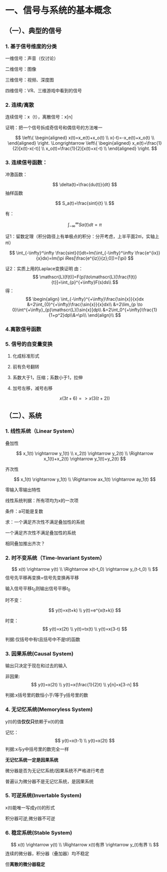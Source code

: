 

# 一、信号与系统的基本概念

## （一）、典型的信号

### 1. 基于信号维度的分类

一维信号：声音（仅讨论）

二维信号：图像

三维信号：视频、深度图

四维信号：VR、三维游戏中看到的信号

### 2. 连续/离散

连续信号：x（t），离散信号：x[n]

证明：把一个信号拆成奇信号和偶信号的方法唯一

$$
\left\{
	\begin{aligned}
		x(t)=x_e(t)+x_o(t) \\
		x(-t)=-x_e(t)+x_o(t) \\
	\end{aligned}
\right.
\Longrightarrow
\left\{
	\begin{aligned}
		x_e(t)=\frac{1}{2}[x(t)-x(-t)] \\
		x_o(t)=\frac{1}{2}[x(t)+x(-t) \\
	\end{aligned}
\right.
$$
### 3.  连续信号函数：

冲激函数：

$$
\delta(t)=\frac{du(t)}{dt}
$$
抽样函数

$$
S_a(t)=\frac{sint}{t} \\
$$

有：

$$
\int_{-\infty}^\infty Sa(t)dt={\pi}
$$

证1：留数定理（积分路径上有单极点的积分：分开考虑，上半平面2$\pi$i，实轴上$\pi$i）

$$
\int_{-\infty}^\infty \frac{sint}{t}dt=Im(\int_{-\infty}^\infty \frac{e^{ix}}{x}dx)=Im(\pi iRes[\frac{e^{iz}}{z};0])={\pi}
$$

证2：实质上用的Laplace变换证明
由：
$$
\mathscr{L}[f(t)]=F(p)\to\mathscr{L}[\frac{f(t)}{t}]=\int_{p}^{+\infty}F(s)ds\\
$$
得：
$$
\begin{align} \int_{-\infty}^{+\infty}\frac{\sin{x}}{x}dx &=2\int_{0}^{+\infty}\frac{\sin{x}}{x}dx\\ &=2\lim_{p \to 0}\int^{+\infty}_{p}\mathscr{L}[\sin{x}]dp\\ &=2\int_0^{+\infty}\frac{1}{1+p^2}dp\\&=\pi\\ \end{align}\\
$$

### 4.离散信号函数

### 5. 信号的自变量变换

1. 化成标准形式

2. 前有负号翻转
3. 系数大于1，压缩；系数小于1，拉伸
4. 加号左移，减号右移

$$
x(3t+6)=>x(3(t+2))
$$


## （二）、系统
### 1. 线性系统（Linear System）

叠加性

$$
x_1(t) \rightarrow y_1(t) \\
x_2(t) \rightarrow y_2(t) \\
\Rightarrow x_1(t)+x_2(t) \rightarrow y_1(t)+y_2(t)
$$

齐次性

$$
x_1(t) \rightarrow y_1(t) \\
\Rightarrow ax_1(t) \rightarrow ay_1(t)
$$

零输入零输出特性 

线性系统判据：所有项均为x的一次项

条件：a可能是复数

求：一个满足齐次性不满足叠加性的系统 

一个满足齐次性不满足叠加性的系统

相同叠加推出齐次？

### 2. 时不变系统（Time-Invariant System）

$$
x(t) \rightarrow y(t) \\
\Rightarrow x(t-t_0) \rightarrow y_(t-t_0) \\
$$
信号先平移再变换=信号先变换再平移

输入信号平移$t_  0$则输出信号平移$t_0$

时不变：

$$
y(t)=x(t+k) \\
y(t)=e^{x(t+k)}
$$

时变：
$$
y(t)=x(2t) \\
y(t)=tx(t) \\
y(t)=x(3-t)
$$

判据:仅括号中有t且括号中不是t的函数

### 3. 因果系统(Causal System)

输出只决定于现在和过去的输入

非因果:
$$
y(t)=x(2t) \\
y(t)=x(\frac{1}{2}t) \\
y[n]=x[3-n]
$$

判据:x括号里的数恒小于/等于y括号里的数

### 4. 无记忆系统(Memoryless System)

y(t)的值**仅仅只**依赖于x(t)的值

记忆：
$$
y(t)=x(t-1) \\
y(t)=x(2t)
$$
判据:x与y中括号里的数完全一样

**无记忆系统一定是因果系统**

微分器是否为无记忆系统/因果系统不严格进行考虑

普遍认为微分器不是无记忆系统，是因果系统

### 5. 可逆系统(Invertable System)

x(t)能唯一写成y(t)的形式

积分器可逆,微分器不可逆

### 6. 稳定系统(Stable System)

$$
x(t) \rightarrow y(t) \\
\Rightarrow x(t)有界 \rightarrow y_(t)有界 \\
$$
连续的微分器，积分器（叠加器）均不稳定

但**离散的微分器稳定**